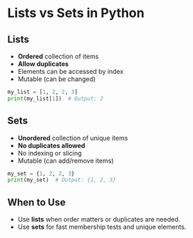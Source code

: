 # Lists vs Sets in Python

## Lists

- **Ordered** collection of items
- **Allow duplicates**
- Elements can be accessed by index
- Mutable (can be changed)

```python
my_list = [1, 2, 2, 3]
print(my_list[1])  # Output: 2
```

## Sets

- **Unordered** collection of unique items
- **No duplicates allowed**
- No indexing or slicing
- Mutable (can add/remove items)

```python
my_set = {1, 2, 2, 3}
print(my_set)  # Output: {1, 2, 3}
```

## When to Use

- Use **lists** when order matters or duplicates are needed.
- Use **sets** for fast membership tests and unique elements.
